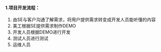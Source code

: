 #### 1.项目开发流程：

1. 由SE与客户沟通了解需求，将用户提供需求转变成开发人员能听懂的内容
2. 美工根据SE提供需求制作DEMO
3. 开发人员根据DEMO进行开发
4. 测试人员进行测试
5. 运维人员

